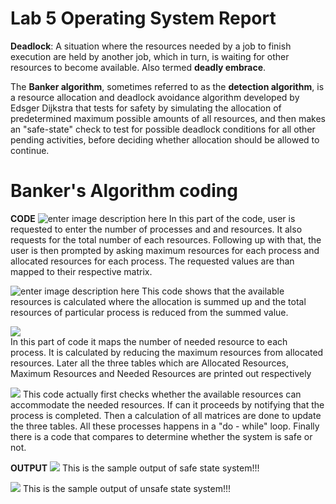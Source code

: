 ﻿# Lab 5 Operating System Report
**Deadlock**: A situation where the resources needed by a job to finish execution are held by another job, which in turn, is waiting for other resources to become available.  Also termed **deadly embrace**.

The **Banker algorithm**, sometimes referred to as the **detection algorithm**, is a resource allocation and deadlock avoidance algorithm developed by Edsger Dijkstra that tests for safety by simulating the allocation of predetermined maximum possible amounts of all resources, and then makes an "safe-state" check to test for possible deadlock conditions for all other pending activities, before deciding whether allocation should be allowed to continue.

# Banker's Algorithm coding
**CODE**
![enter image description here](https://photos-6.dropbox.com/t/2/AAD5Lob3J28SVaN1ArUcY0WihX2INL48KSn-xwCFkxMcvQ/12/599811388/jpeg/32x32/3/1524067200/0/2/L51.JPG/EJDCnesEGJFAIAIoAg/2cjsXi6NMlKFzj4SJpLnlu9Zmfo55SHj6OiGmNmU01E?dl=0&size=2048x1536&size_mode=3)
In this part of the code, user is requested to enter the number of processes and and resources. It also requests for the total number of each resources. Following up with that, the user is then prompted by asking maximum resources for each process and allocated resources for each process. The requested values are than mapped to their respective matrix.

![enter image description here](https://photos-6.dropbox.com/t/2/AAB2zYPXTGuqctZzmfhBEaXloUTAgeUC6NtPZu2Mhl9pZw/12/599811388/jpeg/32x32/3/1524070800/0/2/L52.JPG/EJDCnesEGJFAIAIoAg/lmMOrvZpiVRvRcZuA8v1le6OzAwQYJLYy4PH1ywr4mA?dl=0&size=2048x1536&size_mode=3)
This code shows that the available resources is calculated where the allocation is summed up and the total resources of particular process is reduced from the summed value.

![
](https://photos-2.dropbox.com/t/2/AADAMDkeL-5M2ES1A2_wiJh7hIEFebKEU1zQHphkVQ6NzQ/12/599811388/jpeg/32x32/3/1524070800/0/2/L53.JPG/EJDCnesEGJFAIAIoAg/IGW3xq12qDSkWSHRnhee1J0fzV1TFeXK_grqLL9VhYg?dl=0&size=2048x1536&size_mode=3)  
In this part of code it maps the number of needed resource to each process. It is calculated by reducing the maximum resources from allocated resources. Later all the three tables which are Allocated Resources, Maximum Resources and Needed Resources are printed out respectively

![
](https://photos-2.dropbox.com/t/2/AADwoj7uM2bRGOwU0jCRC0qDkH173OSKcYcKFRC53A9DjA/12/599811388/jpeg/32x32/3/1524070800/0/2/L54.JPG/EJDCnesEGJFAIAIoAg/y6Bm8GXeLZc7-7qSBALs8HC-t5jbOZymF4AVjN2cXrU?dl=0&size=2048x1536&size_mode=3)
This code actually first checks whether the available resources can accommodate the needed resources. If can it proceeds by notifying that the process is completed. Then a calculation of all matrices are done to update the three tables. All these processes happens in a "do - while" loop. Finally there is a code that compares to determine whether the system is safe or not.

**OUTPUT**
![
](https://photos-2.dropbox.com/t/2/AADMNCQHg8kf0_L_AvTbqzupZPwyaz7rmQ18f27YrN90uA/12/599811388/jpeg/32x32/3/1524070800/0/2/L55.JPG/EJDCnesEGJFAIAIoAg/p2jDikM9Rr3Y9LLgnQCG94Ll2qHNUv8CCan87piZFyI?dl=0&size=2048x1536&size_mode=3)
This is the sample output of safe state system!!!

![
](https://photos-4.dropbox.com/t/2/AAA7-cnfY-tPlEI1RbD-UYYcYvsLoY6rB-c57p3oJx0edw/12/599811388/jpeg/32x32/3/1524070800/0/2/L56.JPG/EJDCnesEGJJAIAIoAg/IULgoY0nBboq2uEEPfEJzlE7wrt1mJGCb9dYbfE40fU?dl=0&size=2048x1536&size_mode=3)
This is the sample output of unsafe state system!!!

